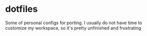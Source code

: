 # dotfiles
Some of personal configs for porting. I usually do not have time to customize my workspace, so it's pretty unfinished and frustrating
